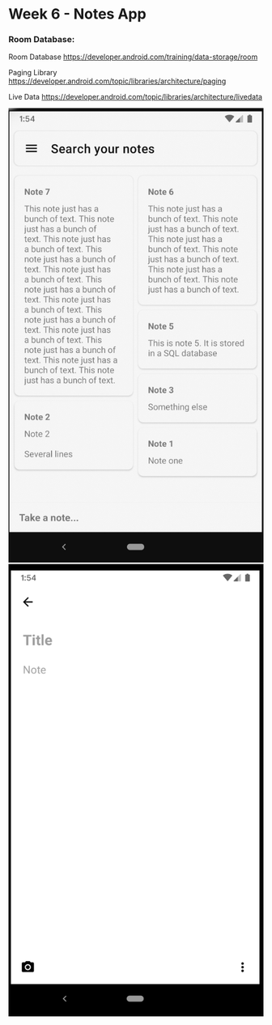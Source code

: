Week 6 - Notes App
===================
### Room Database:

Room Database
https://developer.android.com/training/data-storage/room

Paging Library
https://developer.android.com/topic/libraries/architecture/paging

Live Data
https://developer.android.com/topic/libraries/architecture/livedata
 
 ![Image](all_notes_page.png)
 ![Image](add_note_page.png)
